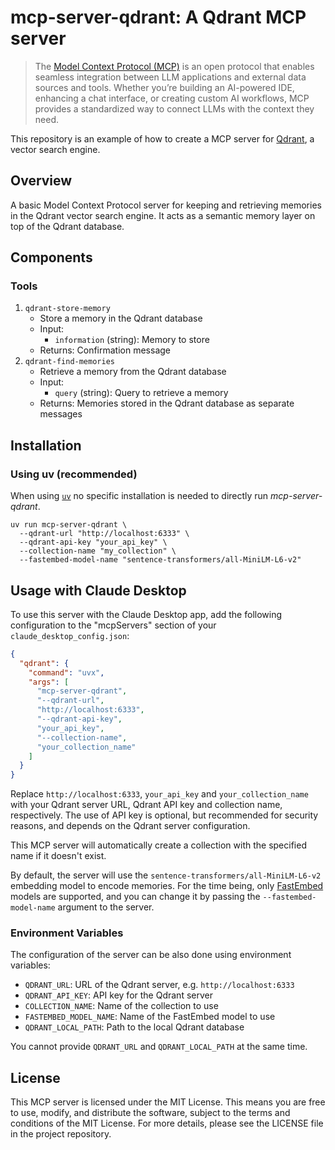 # mcp-server-qdrant: A Qdrant MCP server

> The [Model Context Protocol (MCP)](https://modelcontextprotocol.io/introduction) is an open protocol that enables seamless integration between LLM applications and external data sources and tools. Whether you’re building an AI-powered IDE, enhancing a chat interface, or creating custom AI workflows, MCP provides a standardized way to connect LLMs with the context they need.

This repository is an example of how to create a MCP server for [Qdrant](https://qdrant.tech/), a vector search engine.

## Overview

A basic Model Context Protocol server for keeping and retrieving memories in the Qdrant vector search engine.
It acts as a semantic memory layer on top of the Qdrant database.

## Components

### Tools

1. `qdrant-store-memory`
   - Store a memory in the Qdrant database
   - Input:
     - `information` (string): Memory to store
   - Returns: Confirmation message
2. `qdrant-find-memories`
   - Retrieve a memory from the Qdrant database
   - Input:
     - `query` (string): Query to retrieve a memory
   - Returns: Memories stored in the Qdrant database as separate messages

## Installation

### Using uv (recommended)

When using [`uv`](https://docs.astral.sh/uv/) no specific installation is needed to directly run *mcp-server-qdrant*.

```shell
uv run mcp-server-qdrant \
  --qdrant-url "http://localhost:6333" \
  --qdrant-api-key "your_api_key" \
  --collection-name "my_collection" \
  --fastembed-model-name "sentence-transformers/all-MiniLM-L6-v2"
```

## Usage with Claude Desktop

To use this server with the Claude Desktop app, add the following configuration to the "mcpServers" section of your `claude_desktop_config.json`:

```json
{
  "qdrant": {
    "command": "uvx",
    "args": [
      "mcp-server-qdrant", 
      "--qdrant-url", 
      "http://localhost:6333",
      "--qdrant-api-key", 
      "your_api_key",
      "--collection-name",
      "your_collection_name"
    ]
  }
}
```

Replace `http://localhost:6333`, `your_api_key` and `your_collection_name` with your Qdrant server URL, Qdrant API key 
and collection name, respectively. The use of API key is optional, but recommended for security reasons, and depends on 
the Qdrant server configuration.

This MCP server will automatically create a collection with the specified name if it doesn't exist.

By default, the server will use the `sentence-transformers/all-MiniLM-L6-v2` embedding model to encode memories.
For the time being, only [FastEmbed](https://qdrant.github.io/fastembed/) models are supported, and you can change it
by passing the `--fastembed-model-name` argument to the server.

### Environment Variables

The configuration of the server can be also done using environment variables:

- `QDRANT_URL`: URL of the Qdrant server, e.g. `http://localhost:6333`
- `QDRANT_API_KEY`: API key for the Qdrant server
- `COLLECTION_NAME`: Name of the collection to use
- `FASTEMBED_MODEL_NAME`: Name of the FastEmbed model to use
- `QDRANT_LOCAL_PATH`: Path to the local Qdrant database

You cannot provide `QDRANT_URL` and `QDRANT_LOCAL_PATH` at the same time.

## License

This MCP server is licensed under the MIT License. This means you are free to use, modify, and distribute the software, 
subject to the terms and conditions of the MIT License. For more details, please see the LICENSE file in the project 
repository.
